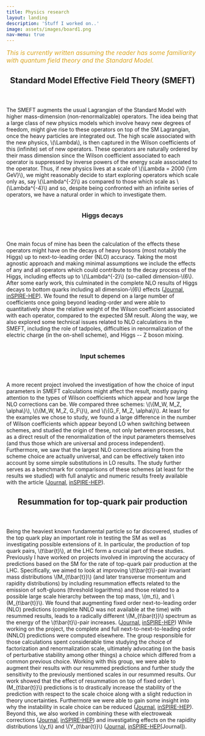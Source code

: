 ```yaml
---
title: Physics research
layout: landing
description: 'Stuff I worked on..'
image: assets/images/board1.png
nav-menu: true
---
```


<!-- Main -->
<div id="main">

*<font size="3" color="GoldenRod">This is currently written assuming the reader has some familiarity with quantum field theory and the Standard Model. </font>*


<!-- SMEFT -->
<section id="one">
    <div class="inner">
        <header class="major">
            <h2>Standard Model Effective Field Theory (SMEFT)</h2>
        </header>
        <p>
            The SMEFT augments the usual Lagrangian of the Standard Model with higher mass-dimension (non-renormalizable) operators. The idea being that a large class of new physics models which involve heavy new degrees of freedom, might give rise to these operators on top of the SM Lagrangian, once the heavy particles are integrated out. The high scale associated with the new physics, \(\Lambda\), is then captured in the Wilson coefficients of this (infinite) set of new operators. These operators are naturally ordered by their mass dimension since the Wilson coefficient associated to each operator is suppressed by inverse powers of the energy scale associated to the operator. Thus, if new physics lives at a scale of \(\Lambda = 2000 {\rm GeV}\), we might reasonably decide to start exploring operators which scale only as, say \(\Lambda^{-2}\) as compared to those which scale as \(\Lambda^{-4}\) and so, despite being confronted with an infinite series of operators, we have a natural order in which to investigate them.
        </p>
    </div>
</section>

<!-- SMEFT DETAILS -->
<section id="two" class="spotlights">
    <section>
        <a href="generic.html" class="image">
            <img src="{% link assets/images/pic08.jpg %}" alt="" data-position="center center" />
        </a>
        <div class="content">
            <div class="inner">
                <header class="major">
                    <h3>Higgs decays</h3>
                </header>
                <p>
                One main focus of mine has been the calculation of the effects these operators might have on the decays of heavy bosons (most notably the Higgs) up to next-to-leading order (NLO) accuracy. Taking the most agnostic approach and making minimal assumptions we include the effects of any and all operators which could contribute to the decay process of the Higgs, including effects up to \(\Lambda^{-2}\) (so-called dimension-\(6\).
                After some early work, this culminated in the complete NLO results of Higgs decays to bottom quarks including all dimension-\(6\) effects (<a href="https://link.springer.com/article/10.1007/JHEP08(2019)173" target="_blank">Journal</a>, <a href="https://inspirehep.net/literature/1729733" target="_blank">inSPIRE-HEP</a>).
                We found the result to depend on a large number of coefficients once going beyond leading-order and were able to quantitatively show the relative weight of the Wilson coefficient associated with each operator, compared to the expected SM result. Along the way, we also explored some technical issues related to NLO calculations in the SMEFT, including the role of tadpoles, difficulties in renormalization of the electric charge (in the on-shell scheme), and Higgs -- Z boson mixing.
                </p>
            </div>
        </div>
    </section>
    <section>
        <a href="generic.html" class="image">
            <img src="{% link assets/images/pic09.jpg %}" alt="" data-position="top center" />
        </a>
        <div class="content">
            <div class="inner">
                <header class="major">
                    <h3>Input schemes</h3>
                </header>
                <p>
                A more recent project involved the investigation of how the choice of input parameters in SMEFT calculations might affect the result, mostly paying attention to the types of Wilson coefficients which appear and how large the NLO corrections can be. We compared three schemes: \(\{M_W, M_Z, \alpha\}\), \(\{M_W, M_Z, G_F\}\), and \(\{G_F, M_Z, \alpha\}\). At least for the examples we chose to study, we found a large difference in the number of Wilson coefficients which appear beyond LO when switching between schemes, and studied the origin of these, not only between processes, but as a direct result of the renormalization of the input parameters themselves (and thus those which are universal and process independent). Furthermore, we saw that the largest NLO corrections arising from the scheme choice are actually universal, and can be effectively taken into account by some simple substitutions in LO results. The study further serves as a benchmark for comparisons of these schemes (at least for the results we studied) with full analytic and numeric results freely available with the article (<a href="https://link.springer.com/article/10.1007/JHEP07(2023)115" target="_blank">Journal</a>, <a href="https://inspirehep.net/literature/2657687" target="_blank">inSPIRE-HEP</a>).
                </p>
            </div>
        </div>
    </section>
</section>

<!-- Three -->
<section id="three">
    <div class="inner">
        <header class="major">
            <h2>Resummation for top-quark pair production</h2>
        </header>
        <p>
            Being the heaviest known fundamental particle so far discovered, studies of the top quark play an important role in testing the SM as well as investigating possible extensions of it. In particular, the production of top quark pairs, \(t\bar{t}\), at the LHC form a crucial part of these studies.
            Previously I have worked on projects involved in improving the accuracy of predictions based on the SM for the rate of top-quark pair production at the LHC. Specifically, we aimed to look at improving \(t\bar{t}\)-pair invariant mass distributions \(M_{t\bar{t}}\) (and later transverse momentum and rapidity distributions) by including resummation effects related to the emission of soft-gluons (threshold logarithms) and those related to a possible large scale hierarchy between the top mass, \(m_t\), and \(M_{t\bar{t}}\). We found that augmenting fixed order next-to-leading order (NLO) predictions (complete NNLO was not available at the time) with resummed results, leads to a radically different \(M_{t\bar{t}}\) spectrum as the energy of the \(t\bar{t}\)-pair increases. (<a href="https://journals.aps.org/prl/abstract/10.1103/PhysRevLett.116.202001" target="_blank">Journal</a>, <a href="https://inspirehep.net/literature/1417004" target="_blank">inSPIRE-HEP</a>)
            While working on the project, the complete and full next-to-next-to-leading order (NNLO) predictions were computed elsewhere. The group responsible for those calculations spent considerable time studying the choice of factorization and renormalization scale, ultimately advocating (on the basis of perturbative stability among other things) a choice which differed from a common previous choice. Working with this group, we were able to augment their results with our resummed predictions and further study the sensitivity to the previously mentioned scales in our resummed results. Our work showed that the effect of resummation on top of fixed order \(M_{t\bar{t}}\) predictions is to drastically increase the stability of the prediction with respect to the scale choice along with a slight reduction in theory uncertainties. Furthermore we were able to gain some insight into why the instability in scale choice can be reduced (<a href="https://link.springer.com/article/10.1007/JHEP05(2018)149" target="_blank">Journal</a>, <a href="https://inspirehep.net/literature/1663444" target="_blank">inSPIRE-HEP</a>).
            Beyond this, we also worked in combining these with electroweak corrections (<a href="https://iopscience.iop.org/article/10.1088/1674-1137/44/8/083104" target="_blank">Journal</a>, <a href="https://inspirehep.net/literature/1716558" target="_blank">inSPIRE-HEP</a>) and investigating effects on the rapidity distributions \(y_t\) and \(Y_{t\bar{t}}\) (<a href="https://link.springer.com/article/10.1007/JHEP03(2019)060" target="_blank">Journal</a>, <a href="https://inspirehep.net/literature/1704967" target="_blank">inSPIRE-HEP</a>[Journal]).
        </p>
    </div>
</section>

<!--

     INCLUDE THESE AT SOME POINT
<img src="/assets/images/content/field_glow_1.png" align="left" width="200px"/>



---



<img src="/assets/images/content/ttbar_prod.png" align="right" width="250px"/>


-->

</div>